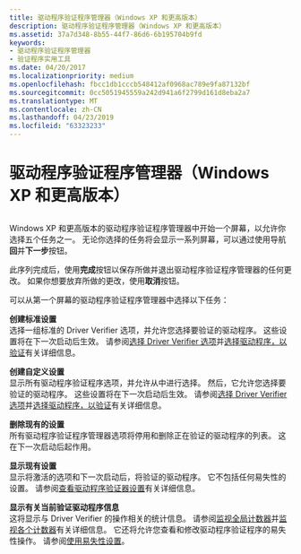 ```yaml
---
title: 驱动程序验证程序管理器（Windows XP 和更高版本）
description: 驱动程序验证程序管理器（Windows XP 和更高版本）
ms.assetid: 37a7d348-8b55-44f7-86d6-6b195704b9fd
keywords:
- 驱动程序验证程序管理器
- 验证程序实用工具
ms.date: 04/20/2017
ms.localizationpriority: medium
ms.openlocfilehash: fbcc1db1cccb548412af0968ac789e9fa87132bf
ms.sourcegitcommit: 0cc5051945559a242d941a6f2799d161d8eba2a7
ms.translationtype: MT
ms.contentlocale: zh-CN
ms.lasthandoff: 04/23/2019
ms.locfileid: "63323233"
---
```

# <a name="driver-verifier-manager-windows-xp-and-later"></a>驱动程序验证程序管理器（Windows XP 和更高版本）


## <span id="ddk_driver_verifier_manager_windows_xp_and_later__tools"></span><span id="DDK_DRIVER_VERIFIER_MANAGER_WINDOWS_XP_AND_LATER__TOOLS"></span>


Windows XP 和更高版本的驱动程序验证程序管理器中开始一个屏幕，以允许你选择五个任务之一。 无论你选择的任务将会显示一系列屏幕，可以通过使用导航**回**并**下一步**按钮。

此序列完成后，使用**完成**按钮以保存所做并退出驱动程序验证程序管理器的任何更改。 如果你想要放弃所做的更改，使用**取消**按钮。

可以从第一个屏幕的驱动程序验证程序管理器中选择以下任务：

<span id="Create_standard_settings_______"></span><span id="create_standard_settings_______"></span><span id="CREATE_STANDARD_SETTINGS_______"></span>**创建标准设置**   
选择一组标准的 Driver Verifier 选项，并允许您选择要验证的驱动程序。 这些设置将在下一次启动后生效。 请参阅[选择 Driver Verifier 选项](selecting-driver-verifier-options.md)并[选择驱动程序，以验证](selecting-drivers-to-be-verified.md)有关详细信息。

<span id="Create_custom_settings_______"></span><span id="create_custom_settings_______"></span><span id="CREATE_CUSTOM_SETTINGS_______"></span>**创建自定义设置**   
显示所有驱动程序验证程序选项，并允许从中进行选择。 然后，它允许您选择要验证的驱动程序。 这些设置将在下一次启动后生效。 请参阅[选择 Driver Verifier 选项](selecting-driver-verifier-options.md)并[选择驱动程序，以验证](selecting-drivers-to-be-verified.md)有关详细信息。

<span id="Delete_existing_settings_______"></span><span id="delete_existing_settings_______"></span><span id="DELETE_EXISTING_SETTINGS_______"></span>**删除现有的设置**   
所有驱动程序验证程序管理器选项将停用和删除正在验证的驱动程序的列表。 这在下一次启动后起作用。

<span id="Display_existing_settings_______"></span><span id="display_existing_settings_______"></span><span id="DISPLAY_EXISTING_SETTINGS_______"></span>**显示现有设置**   
显示将激活的选项和下一次启动后，将验证的驱动程序。 它不包括任何易失性的设置。 请参阅[查看驱动程序验证器设置](viewing-driver-verifier-settings.md)有关详细信息。

<span id="Display_information_about_the_currently-verified_drivers_______"></span><span id="display_information_about_the_currently-verified_drivers_______"></span><span id="DISPLAY_INFORMATION_ABOUT_THE_CURRENTLY-VERIFIED_DRIVERS_______"></span>**显示有关当前验证驱动程序信息**   
这将显示与 Driver Verifier 的操作相关的统计信息。 请参阅[监视全局计数器](monitoring-global-counters.md)并[监视各个计数器](monitoring-individual-counters.md)有关详细信息。 它还将允许您查看和修改驱动程序验证程序的易失性操作。 请参阅[使用易失性设置](using-volatile-settings.md)。

 

 





